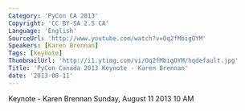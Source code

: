 ```yaml
---
Category: 'PyCon CA 2013'
Copyright: 'CC BY-SA 2.5 CA'
Language: 'English'
SourceUrl: 'http://www.youtube.com/watch?v=Oq2fMbigOYM'
Speakers: [Karen Brennan]
Tags: [keynote]
ThumbnailUrl: 'http://i1.ytimg.com/vi/Oq2fMbigOYM/hqdefault.jpg'
Title: 'PyCon Canada 2013 Keynote - Karen Brennan'
date: '2013-08-11'
---
```

Keynote - Karen Brennan
Sunday, August 11 2013 10 AM
